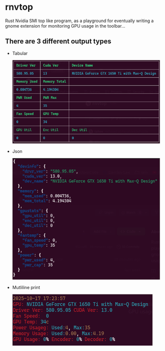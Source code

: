 # rnvtop
Rust Nvidia SMI top like program, as a playground for eventually writing a gnome extension for monitoring GPU usage in the toolbar...

## There are 3 different output types

* Tabular

  ![Table View](./artifacts/tabular.png "Table View")

* Json

  ![Json View](./artifacts/json.png "Json View")

* Mutliline print

  ![Multiline View](./artifacts/multiline.png "Multiline View")
